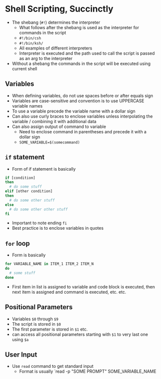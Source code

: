 # Shell Scripting, Succinctly

* The shebang (`#!`) determines the interpreter
  * What follows after the shebang is used as the interpreter for commands in the script
  * `#!/bin/csh`
  * `#!/bin/ksh/`
  * All examples of different interpreters
  * Interpreter is executed and the path used to call the script is passed as an arg to the interpreter
* Without a shebang the commands in the script will be executed using current shell

## Variables

* When defining variables, do not use spaces before or after equals sign
* Variables are case-sensitive and convention is to use UPPERCASE variable names
* To use a variable precede the variable name with a dollar sign
* Can also use curly braces to enclose variables unless interpolating the variable / combining it with additional data
* Can also assign output of command to variable
  * Need to enclose command in parentheses and precede it with a dollar sign
  * `SOME_VARIABLE=$(somecommand)`

## `if` statement

* Form of if statement is basically

```bash
if [condition]
then
  # do some stuff
elif [other condition]
then
  # do some other stuff
else
  # do some other other stuff
fi
```

* Important to note ending `fi`
* Best practice is to enclose variables in quotes

## `for` loop

* Form is basically 

```bash
for VARIABLE_NAME in ITEM_1 ITEM_2 ITEM_N
do
  # some stuff
done
```

* First item in list is assigned to variable and code block is executed, then next item is assigned and command is executed, etc. etc.

## Positional Parameters

* Variables `$0` through `$9`
* The script is stored in `$0`
* The first parameter is stored in `$1` etc.
* can access all positional parameters starting with `$1` to very last one using `$a`

## User Input

* Use `read` command to get standard input
  * Format is usually `read -p "SOME PROMPT" SOME_VARIABLE_NAME

